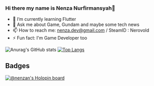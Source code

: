 ### Hi there my name is Nenza Nurfirmansyah👋

- 🌱 I’m currently learning Flutter
- 💬 Ask me about Game, Gundam and maybe some tech news
- 📫 How to reach me: nenza.dev@gmail.com / SteamID : Nerovold
- ⚡ Fun fact: I'm Game Developer too

![Anurag's GitHub stats](https://github-readme-stats.vercel.app/api?username=nenzan&show_icons=true&theme=radical)
[![Top Langs](https://github-readme-stats.vercel.app/api/top-langs/?username=nenzan)](https://github.com/anuraghazra/github-readme-stats)

## Badges

[![@nenzan's Holopin board](https://holopin.me/nenzan)](https://holopin.io/@nenzan)
